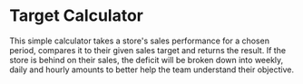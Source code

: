 # Target Calculator

This simple calculator takes a store's sales performance for a chosen period, compares it to their given sales target and returns the result. If the store is behind on their sales, the deficit will be broken down into weekly, daily and hourly amounts to better help the team understand their objective.